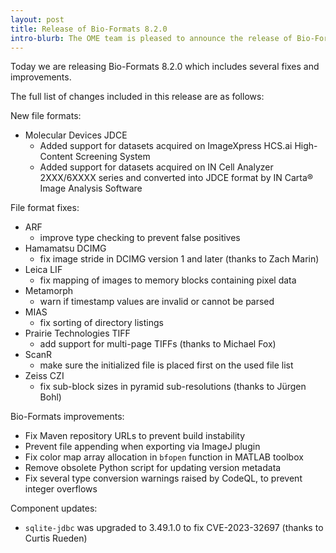 ```yaml
---
layout: post
title: Release of Bio-Formats 8.2.0
intro-blurb: The OME team is pleased to announce the release of Bio-Formats 8.2.0
---
```


Today we are releasing Bio-Formats 8.2.0 which includes several fixes and improvements.

The full list of changes included in this release are as follows:

New file formats:

* Molecular Devices JDCE
    - Added support for datasets acquired on ImageXpress HCS.ai High-Content Screening System
    - Added support for datasets acquired on IN Cell Analyzer 2XXX/6XXXX series and converted into JDCE format by IN Carta® Image Analysis Software

File format fixes:

* ARF
    - improve type checking to prevent false positives
* Hamamatsu DCIMG
    - fix image stride in DCIMG version 1 and later (thanks to Zach Marin)
* Leica LIF
    - fix mapping of images to memory blocks containing pixel data
* Metamorph
    - warn if timestamp values are invalid or cannot be parsed
* MIAS
    - fix sorting of directory listings
* Prairie Technologies TIFF
    - add support for multi-page TIFFs (thanks to Michael Fox)
* ScanR
    - make sure the initialized file is placed first on the used file list
* Zeiss CZI
    - fix sub-block sizes in pyramid sub-resolutions (thanks to Jürgen Bohl)


Bio-Formats improvements:

* Fix Maven repository URLs to prevent build instability
* Prevent file appending when exporting via ImageJ plugin
* Fix color map array allocation in `bfopen` function in MATLAB toolbox
* Remove obsolete Python script for updating version metadata
* Fix several type conversion warnings raised by CodeQL, to prevent integer overflows

Component updates:

* `sqlite-jdbc` was upgraded to 3.49.1.0 to fix CVE-2023-32697 (thanks to Curtis Rueden)
